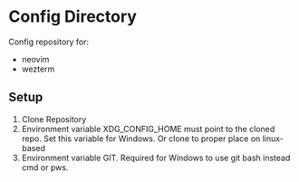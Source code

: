 # Config Directory
Config repository for:
- neovim
- wezterm

## Setup
1) Clone Repository
2) Environment variable XDG_CONFIG_HOME must point to the cloned repo. Set this variable for Windows. Or clone to proper place on linux-based
3) Environment variable GIT. Required for Windows to use git bash instead cmd or pws.
